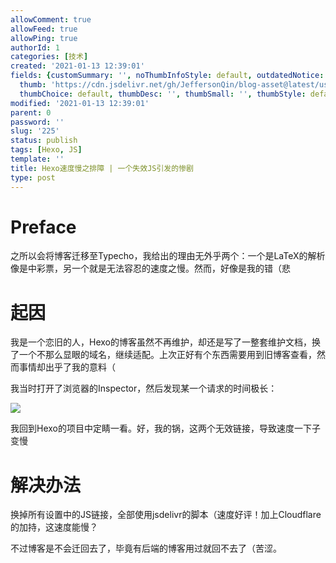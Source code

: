 ```yaml
---
allowComment: true
allowFeed: true
allowPing: true
authorId: 1
categories: [技术]
created: '2021-01-13 12:39:01'
fields: {customSummary: '', noThumbInfoStyle: default, outdatedNotice: 'no', reprint: standard,
  thumb: 'https://cdn.jsdelivr.net/gh/JeffersonQin/blog-asset@latest/usr/uploads/bg/5.jpg',
  thumbChoice: default, thumbDesc: '', thumbSmall: '', thumbStyle: default}
modified: '2021-01-13 12:39:01'
parent: 0
password: ''
slug: '225'
status: publish
tags: [Hexo, JS]
template: ''
title: Hexo速度慢之排障 | 一个失效JS引发的惨剧
type: post
---
```

# Preface

之所以会将博客迁移至Typecho，我给出的理由无外乎两个：一个是LaTeX的解析像是中彩票，另一个就是无法容忍的速度之慢。然而，好像是我的错（悲

# 起因

我是一个恋旧的人，Hexo的博客虽然不再维护，却还是写了一整套维护文档，换了一个不那么显眼的域名，继续适配。上次正好有个东西需要用到旧博客查看，然而事情却出乎了我的意料（

我当时打开了浏览器的Inspector，然后发现某一个请求的时间极长：

![](https://cdn.jsdelivr.net/gh/JeffersonQin/blog-asset@latest/usr/uploads/2021/01/1610512479.png)

我回到Hexo的项目中定睛一看。好，我的锅，这两个无效链接，导致速度一下子变慢

# 解决办法

换掉所有设置中的JS链接，全部使用jsdelivr的脚本（速度好评！加上Cloudflare的加持，这速度能慢？

不过博客是不会迁回去了，毕竟有后端的博客用过就回不去了（苦涩。



